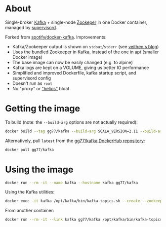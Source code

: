 # About

Single-broker [Kafka](https://kafka.apache.org/) + single-node
[Zookeper](https://zookeeper.apache.org/) in one Docker container, managed by
[supervisord](http://supervisord.org/).

Forked from [spotify/docker-kafka](https://github.com/spotify/docker-kafka).
Improvements:

* Kafka/Zookeeper output is shown on `stdout`/`stderr` (see [veithen's blog](https://veithen.github.io/2015/01/08/supervisord-redirecting-stdout.html))
* Uses the bundled Zookeeper in Kafka, instead of the one in apt (smaller Docker image)
* The base image can now be easily changed (e.g. to alpine)
* Kafka logs are kept on a VOLUME, giving us better IO performance
* Simplified and improved Dockerfile, kafka startup script, and supervisord config
* Doesn't run as `root`
* No "proxy" or ["helios"](https://github.com/spotify/helios) bloat

# Getting the image

To build (note: the `--build-arg` options are not actually required):

```bash
docker build --tag gg77/kafka --build-arg SCALA_VERSION=2.11 --build-arg KAFKA_VERSION=0.10.1.1 .
```

Alternatively, pull `latest` from the [gg77/kafka DockerHub repository](https://registry.hub.docker.com/u/gg77/kafka/):

```bash
docker pull gg77/kafka
```

# Using the image

```bash
docker run --rm -it --name kafka --hostname kafka gg77/kafka
```

Using the Kafka utilities:

```bash
docker exec -it kafka /opt/kafka/bin/kafka-topics.sh --create --zookeeper localhost:2181 --partitions 4 --topic harambe
```

From another container:

```bash
docker run --rm -it --link kafka gg77/kafka /opt/kafka/bin/kafka-topics.sh --describe --zookeeper kafka:2181
```
